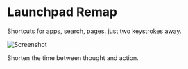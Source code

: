 
# Launchpad Remap

Shortcuts for apps, search, pages. just two keystrokes away.

![Screenshot](Github/Screenshot.png)


Shorten the time between thought and action. 

